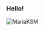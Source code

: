 ### Hello!
<p align="left"><img src="https://github-readme-stats.vercel.app/api/top-langs?username=MariaKSM&show_icons=true&locale=en&layout=compact&hide=verilog,tcl" alt="MariaKSM" /></p>
